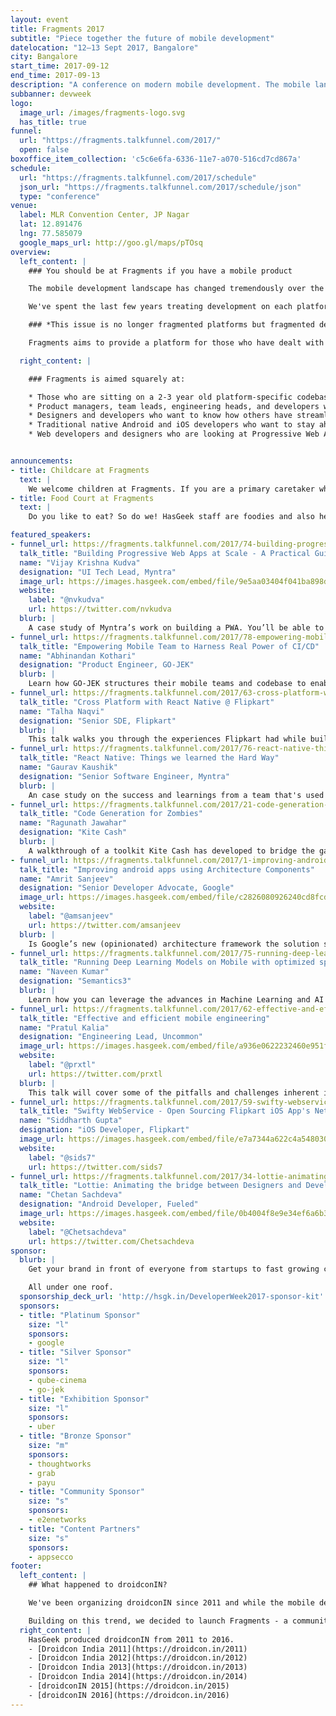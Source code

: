 ```yaml
---
layout: event
title: Fragments 2017
subtitle: "Piece together the future of mobile development"
datelocation: "12–13 Sept 2017, Bangalore"
city: Bangalore
start_time: 2017-09-12
end_time: 2017-09-13
description: "A conference on modern mobile development. The mobile landscape has changed tremendously over the last few years, a platform specific approach is no longer sustainable. "
subbanner: devweek
logo:
  image_url: /images/fragments-logo.svg
  has_title: true
funnel:
  url: "https://fragments.talkfunnel.com/2017/"
  open: false
boxoffice_item_collection: 'c5c6e6fa-6336-11e7-a070-516cd7cd867a'
schedule:
  url: "https://fragments.talkfunnel.com/2017/schedule"
  json_url: "https://fragments.talkfunnel.com/2017/schedule/json"
  type: "conference"
venue:
  label: MLR Convention Center, JP Nagar
  lat: 12.891476
  lng: 77.585079
  google_maps_url: http://goo.gl/maps/pTOsq
overview:
  left_content: |
    ### You should be at Fragments if you have a mobile product

    The mobile development landscape has changed tremendously over the last few years. With the maturing of the mobile ecosystem, we are now seeing a convergence of platforms. Android, iOS, and mobile web are the only ones left, and with Progressive Web Apps the lines between them are also getting blurry. It is now more important than ever to have your app look and behave the same on all platforms and features need to roll out simultaneously.

    We've spent the last few years treating development on each platform independently. It's own code base, design, release cycle, and nuances. This approach is no longer sustainable.

    ### *This issue is no longer fragmented platforms but fragmented development practices.*

    Fragments aims to provide a platform for those who have dealt with these issues at scale to share their approaches, tools, and lessons learned.

  right_content: |

    ### Fragments is aimed squarely at:

    * Those who are sitting on a 2-3 year old platform-specific codebase, and would like to know whether to refactor or rewrite, and how to do so in a future-proof way
    * Product managers, team leads, engineering heads, and developers who are considering cross platform development frameworks like React Native more seriously, and wondering which to choose
    * Designers and developers who want to know how others have streamlined their processes and workflows to make a more efficient mobile development team.
    * Traditional native Android and iOS developers who want to stay ahead of the curve and understand what cross platform framework they should invest time into, if any.
    * Web developers and designers who are looking at Progressive Web Apps more seriously.


announcements:
- title: Childcare at Fragments
  text: |
    We welcome children at Fragments. If you are a primary caretaker who wants to attend the conference, and needs support with childcare, we have it all arranged. [Learn more](https://medium.com/hasgeek/we-have-childcare-facilities-droidconin-and-all-hasgeek-conferences-going-forward-70d520762a11).
- title: Food Court at Fragments 
  text: |
    Do you like to eat? So do we! HasGeek staff are foodies and also health conscious. Learn more about the food court at our conferences. [Learn More](https://medium.com/@jyothsna/unravel-the-mystery-of-the-food-court-91ca62f3333f).

featured_speakers:
- funnel_url: https://fragments.talkfunnel.com/2017/74-building-progressive-web-apps-at-scale-a-practical
  talk_title: "Building Progressive Web Apps at Scale - A Practical Guide"
  name: "Vijay Krishna Kudva"
  designation: "UI Tech Lead, Myntra"
  image_url: https://images.hasgeek.com/embed/file/9e5aa03404f041ba898d7e590075f6e9
  website:
    label: "@nvkudva"
    url: https://twitter.com/nvkudva
  blurb: |
    A case study of Myntra’s work on building a PWA. You’ll be able to get insights into their business cases behind putting the effort into a PWA, the engineering challenges, and their perspective in hindsight.
- funnel_url: https://fragments.talkfunnel.com/2017/78-empowering-mobile-team-to-harness-real-power-of-ci
  talk_title: "Empowering Mobile Team to Harness Real Power of CI/CD"
  name: "Abhinandan Kothari"
  designation: "Product Engineer, GO-JEK"
  blurb: |
    Learn how GO-JEK structures their mobile teams and codebase to enable more efficient use of resources, leverages a single CI/CD pipeline to roll out updates to the Play Store and App Store, and use their toolset to allow them to move fast and increase productivity.
- funnel_url: https://fragments.talkfunnel.com/2017/63-cross-platform-with-react-native-flipkart
  talk_title: "Cross Platform with React Native @ Flipkart"
  name: "Talha Naqvi"
  designation: "Senior SDE, Flipkart"
  blurb: |
    This talk walks you through the experiences Flipkart had while building their mobile search experience using React Native, why they chose to do so and how they are extending that to the web.
- funnel_url: https://fragments.talkfunnel.com/2017/76-react-native-things-we-learned-the-hard-way
  talk_title: "React Native: Things we learned the Hard Way"
  name: "Gaurav Kaushik"
  designation: "Senior Software Engineer, Myntra"
  blurb: |
    An case study on the success and learnings from a team that's used React Native in production for nearly 2 years, along with a status report on where we are with React Native today.
- funnel_url: https://fragments.talkfunnel.com/2017/21-code-generation-for-zombies
  talk_title: "Code Generation for Zombies"
  name: "Ragunath Jawahar"
  designation: "Kite Cash"
  blurb: |
    A walkthrough of a toolkit Kite Cash has developed to bridge the gap between their business intelligence team and mobile developers. See how they go from a simple spreadsheet to native tracking code on both Android and iOS.
- funnel_url: https://fragments.talkfunnel.com/2017/1-improving-android-apps-using-architecture-componen
  talk_title: "Improving android apps using Architecture Components"
  name: "Amrit Sanjeev"
  designation: "Senior Developer Advocate, Google"
  image_url: https://images.hasgeek.com/embed/file/c2826080926240cd8fcd80c8f53b0d26
  website:
    label: "@amsanjeev"
    url: https://twitter.com/amsanjeev
  blurb: |
    Is Google’s new (opinionated) architecture framework the solution some of Android’s most notorious issues — Lifecycle management, Data binding, and databases?
- funnel_url: https://fragments.talkfunnel.com/2017/75-running-deep-learning-models-on-mobile-with-optimi
  talk_title: "Running Deep Learning Models on Mobile with optimized speed"
  name: "Naveen Kumar"
  designation: "Semantics3"
  blurb: |
    Learn how you can leverage the advances in Machine Learning and AI on mobile for your business from the team behind Flo, a video app that leverages local deep learning models to automatically analyze and generate cinematic movie from shorts clips on your phone.
- funnel_url: https://fragments.talkfunnel.com/2017/62-effective-and-efficient-mobile-engineering
  talk_title: "Effective and efficient mobile engineering"
  name: "Pratul Kalia"
  designation: "Engineering Lead, Uncommon"
  image_url: https://images.hasgeek.com/embed/file/a936e0622232460e951f9b1af696e7db
  website:
    label: "@prxtl"
    url: https://twitter.com/prxtl
  blurb: |
    This talk will cover some of the pitfalls and challenges inherent in building mobile apps, as well as some potential solutions to those problems. The intended audience is project managers, engineering managers, or anyone else who finds themselves leading a mobile development team.
- funnel_url: https://fragments.talkfunnel.com/2017/59-swifty-webservice-open-sourcing-flipkart-ios-apps-
  talk_title: "Swifty WebService - Open Sourcing Flipkart iOS App's Networking Stack"
  name: "Siddharth Gupta"
  designation: "iOS Developer, Flipkart"
  image_url: https://images.hasgeek.com/embed/file/e7a7344a622c4a548030a87d92d907e5
  website:
    label: "@sids7"
    url: https://twitter.com/sids7
- funnel_url: https://fragments.talkfunnel.com/2017/34-lottie-animating-the-bridge-between-designers-and-
  talk_title: "Lottie: Animating the bridge between Designers and Developers"
  name: "Chetan Sachdeva"
  designation: "Android Developer, Fueled"
  image_url: https://images.hasgeek.com/embed/file/0b4004f8e9e34ef6a6b37ad538a3f646
  website:
    label: "@Chetsachdeva"
    url: https://twitter.com/Chetsachdeva
sponsor:
  blurb: |
    Get your brand in front of everyone from startups to fast growing companies, developers to CXOs.

    All under one roof.
  sponsorship_deck_url: 'http://hsgk.in/DeveloperWeek2017-sponsor-kit'
  sponsors:
  - title: "Platinum Sponsor"
    size: "l"
    sponsors:
    - google
  - title: "Silver Sponsor"
    size: "l"
    sponsors:
    - qube-cinema
    - go-jek
  - title: "Exhibition Sponsor"
    size: "l"
    sponsors:
    - uber
  - title: "Bronze Sponsor"
    size: "m"
    sponsors:
    - thoughtworks
    - grab
    - payu    
  - title: "Community Sponsor"
    size: "s"
    sponsors:
    - e2enetworks
  - title: "Content Partners"
    size: "s"
    sponsors:
    - appsecco
footer:
  left_content: |
    ## What happened to droidconIN?

    We've been organizing droidconIN since 2011 and while the mobile development landscape has been changing rapidly since, we have not. With the maturing of the mobile ecosystem, we are seeing more and more collaboration between mobile platform teams. The rise of cross platform frameworks and a drive for feature and design parity across platforms mean teams need to understand the mobile app ecosystem as whole, not just Android or iOS.

    Building on this trend, we decided to launch Fragments - a community and conference that covers the mobile ecosystem as a whole. We will cover topics across Android, iOS, and even advancements in the mobile web, such as Progressive Web Apps.
  right_content: |
    HasGeek produced droidconIN from 2011 to 2016.
    - [Droidcon India 2011](https://droidcon.in/2011)
    - [Droidcon India 2012](https://droidcon.in/2012)
    - [Droidcon India 2013](https://droidcon.in/2013)
    - [Droidcon India 2014](https://droidcon.in/2014)
    - [droidconIN 2015](https://droidcon.in/2015)
    - [droidconIN 2016](https://droidcon.in/2016)
---
```


